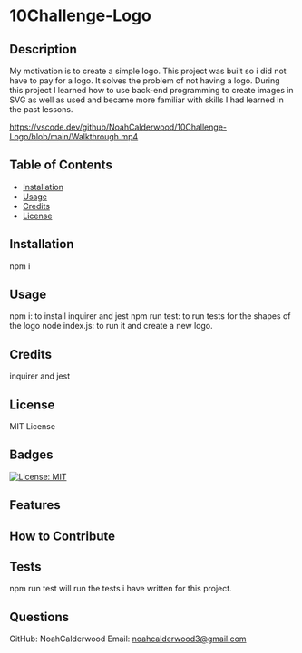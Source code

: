 # 10Challenge-Logo
  

  ## Description
  
  My motivation is to create a simple logo.
  This project was built so i did not have to pay for a logo.
  It solves the problem of not having a logo.
  During this project I learned how to use back-end programming to create images in SVG as well as used and became more familiar with skills I had learned in the past lessons. 

  https://vscode.dev/github/NoahCalderwood/10Challenge-Logo/blob/main/Walkthrough.mp4

  ## Table of Contents 
  
  - [Installation](#installation)
  - [Usage](#usage)
  - [Credits](#credits)
  - [License](#license)
  
  ## Installation
  npm i
  
  ## Usage
  npm i: to install inquirer and jest
  npm run test: to run tests for the shapes of the logo 
  node index.js: to run it and create a new logo.
  
  ## Credits
  

  inquirer and jest
  
  ## License
  MIT License
  
  ## Badges
  [![License: MIT](https://img.shields.io/badge/License-MIT-yellow.svg)](https://opensource.org/licenses/MIT)
  
  ## Features
  
  
  ## How to Contribute
  
  
  ## Tests
  npm run test will run the tests i have written for this project.

  ## Questions
  GitHub: NoahCalderwood
  Email: noahcalderwood3@gmail.com
